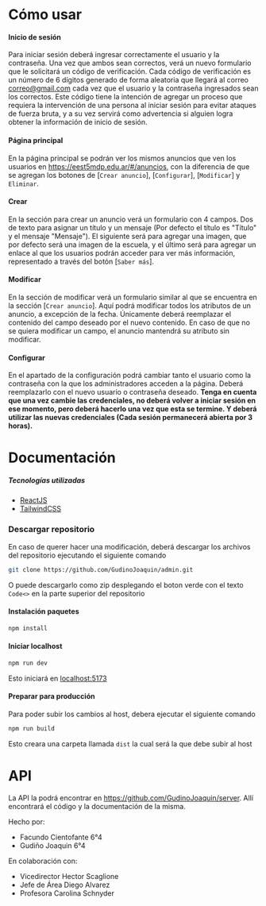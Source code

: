 
# Cómo usar

#### Inicio de sesión
Para iniciar sesión deberá ingresar correctamente el usuario y la contraseña. Una vez que ambos sean correctos, verá un nuevo formulario que le solicitará un código de verificación. Cada código de verificación es un número de 6 dígitos generado de forma aleatoria que llegará al correo correo@gmail.com cada vez que el usuario y la contraseña ingresados sean los correctos. Este código tiene la intención de agregar un proceso que requiera la intervención de una persona al iniciar sesión para evitar ataques de fuerza bruta, y a su vez servirá como advertencia si alguien logra obtener la información de inicio de sesión.

#### Página principal
En la página principal se podrán ver los mismos anuncios que ven los usuarios en https://eest5mdp.edu.ar/#/anuncios, con la diferencia de que se agregan los botones de [`Crear anuncio`], [`Configurar`], [`Modificar`] y `Eliminar`.

#### Crear
En la sección para crear un anuncio verá un formulario con 4 campos. Dos de texto para asignar un título y un mensaje (Por defecto el título es "Título" y el mensaje "Mensaje"). El siguiente será para agregar una imagen, que por defecto será una imagen de la escuela, y el último será para agregar un enlace al que los usuarios podrán acceder para ver más información, representado a través del botón [`Saber más`].

#### Modificar
En la sección de modificar verá un formulario similar al que se encuentra en la sección [`Crear anuncio`]. Aquí podrá modificar todos los atributos de un anuncio, a excepción de la fecha. Únicamente deberá reemplazar el contenido del campo deseado por el nuevo contenido. En caso de que no se quiera modificar un campo, el anuncio mantendrá su atributo sin modificar.

#### Configurar
En el apartado de la configuración podrá cambiar tanto el usuario como la contraseña con la que los administradores acceden a la página. Deberá reemplazarlo con el nuevo usuario o contraseña deseado. **Tenga en cuenta que una vez cambie las credenciales, no deberá volver a iniciar sesión en ese momento, pero deberá hacerlo una vez que esta se termine. Y deberá utilizar las nuevas credenciales (Cada sesión permanecerá abierta por 3 horas).**


# Documentación
##### Tecnologías utilizadas
- [ReactJS](https://es.react.dev/learn)
- [TailwindCSS](https://tailwindcss.com/docs/installation)

### Descargar repositorio
En caso de querer hacer una modificación, deberá descargar los archivos del repositorio ejecutando el siguiente comando
```bash
git clone https://github.com/GudinoJoaquin/admin.git 
```
O puede descargarlo como zip desplegando el boton verde con el texto `Code<>` en la parte superior del repositorio

#### Instalación paquetes
```bash
npm install 
```

#### Iniciar localhost
```bash
npm run dev 
```
Esto iniciará  en [localhost:5173](http://localhost:5173)

#### Preparar para producción
Para poder subir los cambios al host, debera ejecutar el siguiente comando
```bash
npm run build 
```
Esto creara una carpeta llamada `dist` la cual será la que debe subir al host

# API
La API la podrá encontrar en https://github.com/GudinoJoaquin/server. Allí encontrará el código y la documentación de la misma.

Hecho por: 
- Facundo Cientofante 6°4 
- Gudiño Joaquin 6°4 

En colaboración con:
- Vicedirector Hector Scaglione
- Jefe de Área Diego Alvarez
- Profesora Carolina Schnyder
